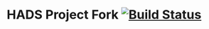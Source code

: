 
# HADS Project Fork [![Build Status](https://travis-ci.com/cs-ehu/HADSProject-Fork.svg?branch=master)](https://travis-ci.com/cs-ehu/HADSProject-Fork)
